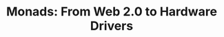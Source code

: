 ---
title: ! 'Monads: From Web 2.0 to Hardware Drivers'
url: http://www.well-typed.com/blog/105/
authors:
- Edsko de Vries
type: article
tags:
- DSLs
- monads
doHaskell-type: blog post
dohaskell-year: 2015
---